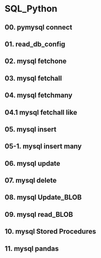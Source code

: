 # SQL_Python

## 00. pymysql connect

## 01. read_db_config

## 02. mysql fetchone

## 03. mysql fetchall

## 04. mysql fetchmany

## 04.1 mysql fetchall like

## 05. mysql insert

## 05-1. mysql insert many

## 06. mysql update

## 07. mysql delete

## 08. mysql Update_BLOB

## 09. mysql read_BLOB

## 10. mysql Stored Procedures

## 11. mysql pandas
